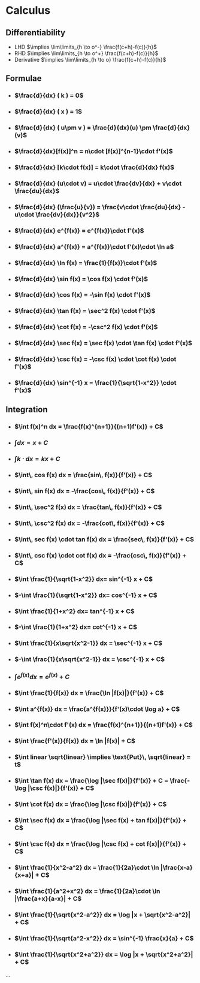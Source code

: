 # Calculus

## Differentiability

- LHD $\implies \lim\limits_{h \to o^-} \frac{f(c+h)-f(c)}{h}$
- RHD $\implies \lim\limits_{h \to o^+} \frac{f(c+h)-f(c)}{h}$
- Derivative $\implies \lim\limits_{h \to o} \frac{f(c+h)-f(c)}{h}$

## Formulae


- ### $\frac{d}{dx} ( k ) = 0$
- ### $\frac{d}{dx} ( x ) = 1$
- ### $\frac{d}{dx} ( u\pm v ) = \frac{d}{dx}(u) \pm \frac{d}{dx}(v)$
- ### $\frac{d}{dx}[f(x)]^n = n\cdot [f(x)]^{n-1}\cdot f'(x)$
- ### $\frac{d}{dx} [k\cdot f(x)] = k\cdot \frac{d}{dx} f(x)$
- ### $\frac{d}{dx} (u\cdot v) = u\cdot \frac{dv}{dx} + v\cdot \frac{du}{dx}$
- ### $\frac{d}{dx} (\frac{u}{v}) = \frac{v\cdot \frac{du}{dx} - u\cdot \frac{dv}{dx}}{v^2}$
- ### $\frac{d}{dx} e^{f(x)} = e^{f(x)}\cdot f'(x)$
- ### $\frac{d}{dx} a^{f(x)} = a^{f(x)}\cdot f'(x)\cdot \ln a$
- ### $\frac{d}{dx} \ln f(x) = \frac{1}{f(x)}\cdot f'(x)$
- ### $\frac{d}{dx} \sin f(x)  = \cos f(x) \cdot f'(x)$
- ### $\frac{d}{dx} \cos f(x)  = -\sin f(x) \cdot f'(x)$
- ### $\frac{d}{dx} \tan f(x)  = \sec^2 f(x) \cdot f'(x)$
- ### $\frac{d}{dx} \cot f(x)  = -\csc^2 f(x) \cdot f'(x)$
- ### $\frac{d}{dx} \sec f(x)  = \sec f(x) \cdot \tan f(x) \cdot f'(x)$
- ### $\frac{d}{dx} \csc f(x)  = -\csc f(x) \cdot \cot f(x) \cdot f'(x)$
- ### $\frac{d}{dx} \sin^{-1} x = \frac{1}{\sqrt{1-x^2}} \cdot f'(x)$

## Integration

- ### $\int f(x)^n dx = \frac{f(x)^{n+1}}{(n+1)f'(x)} + C$
- ### $\int dx = x + C$
- ### $\int k \cdot dx = kx + C$
- ### $\int\, cos f(x) dx = \frac{sin\, f(x)}{f'(x)} + C$ 
- ### $\int\, sin f(x) dx = -\frac{cos\, f(x)}{f'(x)} + C$
- ### $\int\, \sec^2 f(x) dx = \frac{tan\, f(x)}{f'(x)} + C$
- ### $\int\, \csc^2 f(x) dx = -\frac{cot\, f(x)}{f'(x)} + C$
- ### $\int\, sec f(x) \cdot tan f(x) dx = \frac{sec\, f(x)}{f'(x)} + C$
- ### $\int\, csc f(x) \cdot cot f(x) dx = -\frac{csc\, f(x)}{f'(x)} + C$
- ### $\int \frac{1}{\sqrt{1-x^2}} dx= sin^{-1} x + C$
- ### $-\int \frac{1}{\sqrt{1-x^2}} dx= cos^{-1} x + C$
- ### $\int \frac{1}{1+x^2} dx= tan^{-1} x + C$
- ### $-\int \frac{1}{1+x^2} dx= cot^{-1} x + C$
- ### $\int \frac{1}{x\sqrt{x^2-1}} dx = \sec^{-1} x + C$
- ### $-\int \frac{1}{x\sqrt{x^2-1}} dx = \csc^{-1} x + C$
- ### $\int e^{f(x)} dx = e^{f(x)} + C$
- ### $\int \frac{1}{f(x)} dx = \frac{\ln |f(x)|}{f'(x)} + C$
- ### $\int a^{f(x)} dx = \frac{a^{f(x)}}{f'(x)\cdot \log a} + C$
- ### $\int f(x)^n\cdot f'(x) dx = \frac{f(x)^{n+1}}{(n+1)f'(x)} + C$
- ### $\int \frac{f'(x)}{f(x)} dx = \ln |f(x)| + C$
- ### $\int linear \sqrt{linear} \implies \text{Put}\, \sqrt{linear} = t$
- ### $\int \tan f(x) dx = \frac{\log |\sec f(x)|}{f'(x)} + C = \frac{-\log |\csc f(x)|}{f'(x)} + C$
- ### $\int \cot f(x) dx = \frac{\log |\csc f(x)|}{f'(x)} + C$
- ### $\int \sec f(x) dx = \frac{\log |\sec f(x) + tan f(x)|}{f'(x)} + C$
- ### $\int \csc f(x) dx = \frac{\log |\csc f(x) + cot f(x)|}{f'(x)} + C$
- ### $\int \frac{1}{x^2-a^2} dx = \frac{1}{2a}\cdot \ln |\frac{x-a}{x+a}| + C$
- ### $\int \frac{1}{a^2+x^2} dx = \frac{1}{2a}\cdot \ln |\frac{a+x}{a-x}| + C$
- ### $\int \frac{1}{\sqrt{x^2-a^2}} dx = \log |x + \sqrt{x^2-a^2}| + C$
- ### $\int \frac{1}{\sqrt{a^2-x^2}} dx = \sin^{-1} \frac{x}{a} + C$
- ### $\int \frac{1}{\sqrt{x^2+a^2}} dx = \log |x + \sqrt{x^2+a^2}| + C$

...





